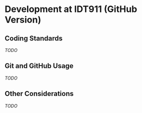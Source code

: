 # Development at IDT911 (GitHub Version)

## Coding Standards
_TODO_

## Git and GitHub Usage
_TODO_

## Other Considerations
_TODO_
